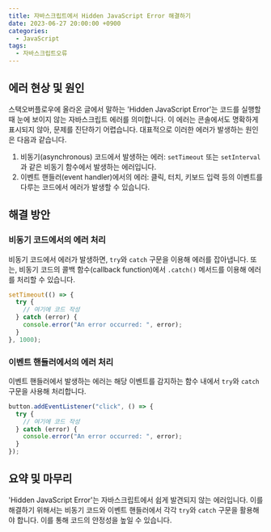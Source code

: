 ```yaml
---
title: 자바스크립트에서 Hidden JavaScript Error 해결하기
date: 2023-06-27 20:00:00 +0900
categories:
  - JavaScript
tags:
  - 자바스크립트오류
---
```


## 에러 현상 및 원인

스택오버플로우에 올라온 글에서 말하는 'Hidden JavaScript Error'는 코드를 실행할 때 눈에 보이지 않는 자바스크립트 에러를 의미합니다. 이 에러는 콘솔에서도 명확하게 표시되지 않아, 문제를 진단하기 어렵습니다. 대표적으로 이러한 에러가 발생하는 원인은 다음과 같습니다.

1. 비동기(asynchronous) 코드에서 발생하는 에러: `setTimeout` 또는 `setInterval`과 같은 비동기 함수에서 발생하는 에러입니다.
2. 이벤트 핸들러(event handler)에서의 에러: 클릭, 터치, 키보드 입력 등의 이벤트를 다루는 코드에서 에러가 발생할 수 있습니다.

## 해결 방안

### 비동기 코드에서의 에러 처리

비동기 코드에서 에러가 발생하면, `try`와 `catch` 구문을 이용해 에러를 잡아냅니다. 또는, 비동기 코드의 콜백 함수(callback function)에서 `.catch()` 메서드를 이용해 에러를 처리할 수 있습니다.

```javascript
setTimeout(() => {
  try {
    // 여기에 코드 작성
  } catch (error) {
    console.error("An error occurred: ", error);
  }
}, 1000);
```

### 이벤트 핸들러에서의 에러 처리

이벤트 핸들러에서 발생하는 에러는 해당 이벤트를 감지하는 함수 내에서 `try`와 `catch` 구문을 사용해 처리합니다.

```javascript
button.addEventListener("click", () => {
  try {
    // 여기에 코드 작성
  } catch (error) {
    console.error("An error occurred: ", error);
  }
});
```

## 요약 및 마무리

'Hidden JavaScript Error'는 자바스크립트에서 쉽게 발견되지 않는 에러입니다. 이를 해결하기 위해서는 비동기 코드와 이벤트 핸들러에서 각각 `try`와 `catch` 구문을 활용해야 합니다. 이를 통해 코드의 안정성을 높일 수 있습니다.